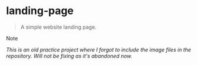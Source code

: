 # landing-page
> A simple website landing page. 

> [!NOTE]
> *This is an old practice project where I forgot to include the image files in the repository. Will not be fixing as it's abandoned now.*